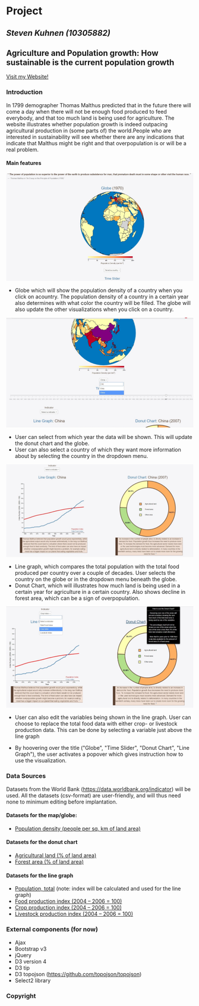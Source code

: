 # Project
## *Steven Kuhnen (10305882)*
## **Agriculture and Population growth: How sustainable is the current population growth**

[Visit my Website!](https://stevenuva.github.io/project/)

### Introduction
In 1799 demographer Thomas Malthus predicted that in the future there will come a day when there will not be enough food produced to feed everybody, and that too much land is being used for agriculture. The website illustrates whether population growth is indeed outpacing agricultural production in (some parts of) the world.People who are interested in sustainability will see whether there are any indications that indicate that Malthus might be right and that overpopulation is or will be a real problem.


#### Main features

![drawn proposal](doc/globe-initial-view.jpg)

- Globe which will show the population density of a country when you click on acountry. The population density of a country in a certain year also determines with what color the country will be filled. The globe will also update the other visualizations when you click on a country.

![drawn proposal](doc/time-slider-selector-view.jpg)

- User can select from which year the data will be shown. This will update the donut chart and the globe.
- User can also select a country of which they want more information about by selecting the country in the dropdown menu.

![drawn proposal](doc/line-graph-initial-view.jpg)

- Line graph, which compares the total population with the total food produced per country over a couple of decades. User selects the country on the globe or in the dropdown menu beneath the globe.
- Donut Chart, which will illustrates how much land is being used in a certain year for agriculture in a certain country. Also shows decline in forest area, which can be a sign of overpopulation.

![drawn proposal](doc/update-and-popover.jpg)

- User can also edit the variables being shown in the line graph. User can choose to replace the total food data with either crop- or livestock production data. This can be done by selecting a variable just above the line graph

- By hoovering over the title ("Globe", "Time Slider", "Donut Chart", "Line Graph"), the user activates a popover which gives instruction how to use the visualization.

### Data Sources
Datasets from the World Bank (https://data.worldbank.org/indicator) will be used. All the datasets (csv-format) are user-friendly, and will thus need none to minimum editing before implantation.

#### Datasets for the map/globe:
- [Population density (people per sq. km of land area)](https://data.worldbank.org/indicator/EN.POP.DNST?view=chart)

#### Datasets for the donut chart
- [Agricultural land (% of land area)](https://data.worldbank.org/indicator/AG.LND.AGRI.ZS?view=chart)
- [Forest area (% of land area)](https://data.worldbank.org/indicator/AG.LND.FRST.ZS?view=chart)

#### Datasets for the line graph
- [Population, total](https://data.worldbank.org/indicator/SP.POP.TOTL?view=chart) (note: index will be calculated and used for the line graph)
- [Food production index (2004 – 2006 = 100)](https://data.worldbank.org/indicator/AG.PRD.FOOD.XD?view=chart)
- [Crop production index (2004 – 2006 = 100)](https://data.worldbank.org/indicator/AG.PRD.CROP.XD?view=chart)
- [Livestock production index (2004 – 2006 = 100)](https://data.worldbank.org/indicator/AG.PRD.LVSK.XD?view=chart)

### External components (for now)
- Ajax
- Bootstrap v3
- jQuery
- D3 version 4
- D3 tip
- D3 topojson (https://github.com/topojson/topojson)
- Select2 library

### Copyright
